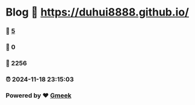 # Blog :link: https://duhui8888.github.io/ 
### :page_facing_up: [5](https://duhui8888.github.io//tag.html) 
### :speech_balloon: 0 
### :hibiscus: 2256 
### :alarm_clock: 2024-11-18 23:15:03 
### Powered by :heart: [Gmeek](https://github.com/Meekdai/Gmeek)
